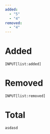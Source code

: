 ```yaml
---
added:
  - "5"
  - "4"
removed:
  - "4"
---
```


# Added

```meta-bind
INPUT[list:added]
```

# Removed

```meta-bind
INPUT[list:removed]
```

# Total

```meta-bind-js
asdasd
```